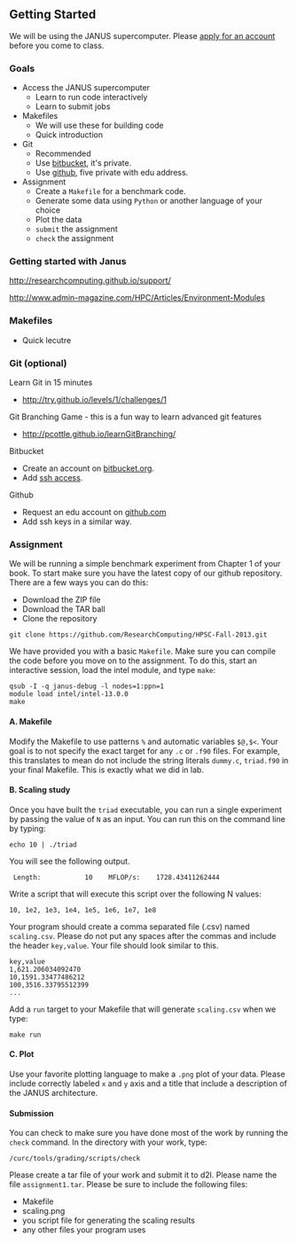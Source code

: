## Getting Started

We will be using the JANUS supercomputer.
Please [apply for an account ](https://www.rc.colorado.edu/accountrequest) before you come to class.

### Goals

- Access the JANUS supercomputer
  - Learn to run code interactively
  - Learn to submit jobs
- Makefiles
  - We will use these for building code
  - Quick introduction
- Git
  - Recommended
  - Use [bitbucket](https://bitbucket.org/), it's private.
  - Use [github](https://github.com/), five private with edu address.
- Assignment
  - Create a `Makefile` for a benchmark code.
  - Generate some data using `Python` or another language of your choice
  - Plot the data
  - `submit` the assignment
  - `check` the assignment 

### Getting started with Janus

http://researchcomputing.github.io/support/

http://www.admin-magazine.com/HPC/Articles/Environment-Modules

### Makefiles

- Quick lecutre

### Git (optional)

Learn Git in 15 minutes
- http://try.github.io/levels/1/challenges/1

Git Branching Game - this is a fun way to learn advanced git features
- http://pcottle.github.io/learnGitBranching/

Bitbucket
- Create an account on [bitbucket.org](https://bitbucket.org).
- Add [ssh access](https://gist.github.com/mlunacek/6353920).

Github
- Request an edu account on [github.com](https://github.com/edu)
- Add ssh keys in a similar way.

### Assignment

We will be running a simple benchmark experiment from Chapter 1 of your book. 
To start make sure you have the latest copy of our github repository.
There are a few ways you can do this:
* Download the ZIP file
* Download the TAR ball
* Clone the repository

```
git clone https://github.com/ResearchComputing/HPSC-Fall-2013.git
```

We have provided you with a basic `Makefile`. Make sure you can compile the code
before you move on to the assignment.  To do this, start an interactive session, load the intel module, and type `make`:


```
qsub -I -q janus-debug -l nodes=1:ppn=1
module load intel/intel-13.0.0
make
```

#### A. Makefile

Modify the Makefile to use patterns `%` and automatic variables `$@,$<`.  Your goal is to not specify the exact target for any `.c` or `.f90` files. 
For example, this translates to mean do not include the string literals `dummy.c`,
`triad.f90` in your final Makefile.  This is exactly what we did in lab.

#### B. Scaling study

Once you have built the `triad` executable, you can run a single experiment 
by passing the value of `N` as an input.  You can run this on the command line 
by typing:

```
echo 10 | ./triad
```

You will see the following output.

```
 Length:           10    MFLOP/s:    1728.43411262444 
```

Write a script that will execute this script over the following N values:

```
10, 1e2, 1e3, 1e4, 1e5, 1e6, 1e7, 1e8
```

Your program should create a comma separated file (.csv) named `scaling.csv`.
Please do not put any spaces after the commas and include the header `key,value`. Your file should look similar to this.

```
key,value
1,621.206034092470
10,1591.33477486212
100,3516.33795512399
...
```

Add a `run` target to your Makefile that will generate `scaling.csv` when we type:

```
make run
```

#### C. Plot

Use your favorite plotting language to make a `.png` plot of your data.  Please 
include correctly labeled `x` and `y` axis and a title that include a description of the JANUS architecture.


#### Submission

You can check to make sure you have done most of the work by running the `check` command.  In the directory with
your work, type:

```
/curc/tools/grading/scripts/check
```

Please create a tar file of your work and submit it to d2l.  Please name the file `assignment1.tar`.  Please be 
sure to include the following files:
- Makefile
- scaling.png
- you script file for generating the scaling results
- any other files your program uses

























